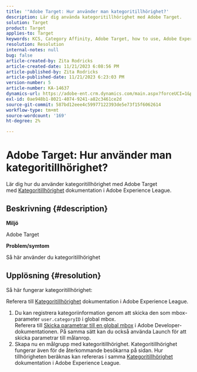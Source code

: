 ```yaml
---
title: '"Adobe Target: Hur använder man kategoritillhörighet?'
description: Lär dig använda kategoritillhörighet med Adobe Target.
solution: Target
product: Target
applies-to: Target
keywords: KCS, Category Affinity, Adobe Target, how to use, Adobe Experience League, global mbox
resolution: Resolution
internal-notes: null
bug: false
article-created-by: Zita Rodricks
article-created-date: 11/21/2023 6:08:56 PM
article-published-by: Zita Rodricks
article-published-date: 11/21/2023 6:23:03 PM
version-number: 5
article-number: KA-14637
dynamics-url: https://adobe-ent.crm.dynamics.com/main.aspx?forceUCI=1&pagetype=entityrecord&etn=knowledgearticle&id=93cf0e04-9988-ee11-8179-6045bd006295
exl-id: 0ae948b1-8021-4074-9241-a82c3461ce2d
source-git-commit: 587bd12eee4c59977122393de5e73f15f6062614
workflow-type: tm+mt
source-wordcount: '169'
ht-degree: 2%

---
```


# Adobe Target: Hur använder man kategoritillhörighet?


Lär dig hur du använder kategoritillhörighet med Adobe Target med [Kategoritillhörighet](https://experienceleague.adobe.com/docs/target/using/audiences/visitor-profiles/category-affinity.html?lang=en) dokumentation i Adobe Experience League.

## Beskrivning {#description}


<b>Miljö</b>

Adobe Target

<b>Problem/symtom</b>

Så här använder du kategoritillhörighet


## Upplösning {#resolution}


Så här fungerar kategoritillhörighet:

Referera till [Kategoritillhörighet](https://experienceleague.adobe.com/docs/target/using/audiences/visitor-profiles/category-affinity.html?lang=en) dokumentation i Adobe Experience League.

1. Du kan registrera kategoriinformation genom att skicka den som mbox-parameter `user.categoryID` i global mbox.<br>    Referera till [Skicka parametrar till en global mbox](https://developer.adobe.com/target/implement/client-side/atjs/global-mbox/pass-parameters-to-global-mbox/?lang=en "Klicka för att följa länken: https://developer.adobe.com/target/implement/client-side/atjs/global-mbox/pass-parameters-to-global-mbox/?lang=en") i Adobe Developer-dokumentationen.
På samma sätt kan du också använda Launch för att skicka parametrar till målanrop.
2. Skapa nu en målgrupp med kategoritillhörighet.    Kategoritillhörighet fungerar även för de återkommande besökarna på sidan.
Hur tillhörigheten beräknas kan refereras i samma [Kategoritillhörighet](https://experienceleague.adobe.com/docs/target/using/audiences/visitor-profiles/category-affinity.html?lang=en) dokumentation i Adobe Experience League.
